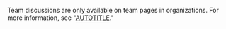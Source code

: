 Team discussions are only available on team pages in organizations. For more information, see "[AUTOTITLE](/organizations/collaborating-with-your-team/about-team-discussions)."
